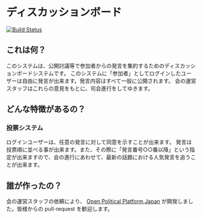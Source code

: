 # ディスカッションボード
[![Build Status](https://travis-ci.org/open-political-platform-japan/discussion-board.png)](https://travis-ci.org/open-political-platform-japan/discussion-board)

## これは何？
このシステムは、公開討議等で参加者からの発言を集約するためのディスカッションボードシステムです。
このシステムに「参加者」としてログインしたユーザーは自由に発言が出来ます。発言内容はすべて一般に公開されます。
会の運営スタッフはこれらの意見をもとに、司会進行をしてゆきます。 

## どんな特徴があるの？
### 投票システム
ログインユーザーは、任意の発言に対して同意を示すことが出来ます。
発言は投票順に並べる事が出来ます。また、その際に「発言番号○○番以降」という指定が出来ますので、会の進行にあわせて、最新の話題における人気発言を追うことが出来ます。

## 誰が作ったの？
会の運営スタッフの依頼により、 [Open Political Platform Japan][1] が開発しました。皆様からの pull-request を歓迎します。

 [1]: https://github.com/organizations/open-political-platform-japan
